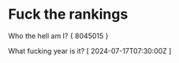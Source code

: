 # Fuck the rankings

Who the hell am I?
{ 8045015 }

What fucking year is it?
[ 2024-07-17T07:30:00Z ]
